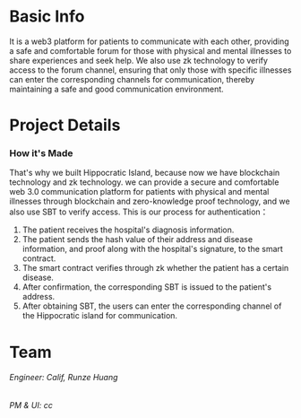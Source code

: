 # Basic Info

It is a web3 platform for patients to communicate with each other, providing a safe and comfortable forum for those with physical and mental illnesses to share experiences and seek help. We also use zk technology to verify access to the forum channel, ensuring that only those with specific illnesses can enter the corresponding channels for communication, thereby maintaining a safe and good communication environment.

# Project Details

### How it's Made
That's why we built Hippocratic Island, because now we have blockchain technology and zk technology. we can provide a secure and comfortable web 3.0 communication platform for patients with physical and mental illnesses through blockchain and zero-knowledge proof technology, and we also use SBT to verify access.
This is our process for authentication：
1. The patient receives the hospital's diagnosis information.
2. The patient sends the hash value of their address and disease information, and proof along with the hospital's signature, to the smart contract.
3. The smart contract verifies through zk whether the patient has a certain disease.
4. After confirmation, the corresponding SBT is issued to the patient's address.
5. After obtaining SBT, the users can enter the corresponding channel of the Hippocratic island for communication.

# Team
###### Engineer: Calif, Runze Huang 
###### PM & UI: cc 